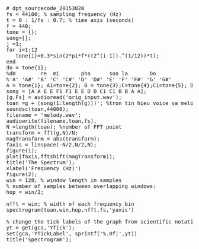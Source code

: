 <pre>
# dpt_sourcecode_20153820
fs = 44100; % sampling frequency (Hz)
t = 0 : 1/fs : 0.7; % time axis (seconds)
f = 440;
tone = {};
song=[];
j =1;
for i=1:12
   tone{i}=0.3*sin(2*pi*f*((2^(i-1)).^(1/12))*t);
end
do = tone{1};
%d0        re  mi       pha      son la       Do
%'A' 'A#' 'B' 'C' 'C#' 'D' 'D#' 'E' 'F' 'F#' 'G' 'G#'
A = tone{1}; A1=tone{2}; B = tone{3};C=tone{4};C1=tone{5}; D=tone{6};D1=tone{7};E=tone{8};F=tone{9};F1=tone{10};G=tone{11};G1=tone{12};
song = [A A E E F1 F1 E E D D C1 C1 B B A A];
[g,Fs] = audioread('orig_input.wav');
toan =g + (song(1:length(g)))'; %tron tin hieu voice va melody
soundsc(toan,44000);
filename = 'melody.wav';
audiowrite(filename,toan,fs),
N =length(toan); %number of FFT point
transform = fft(g,N)/N;
magTransform = abs(transform);
faxis = linspace(-N/2,N/2,N);
figure(1);
plot(faxis,fftshift(magTransform));
title('The Spectrum');
xlabel('Frequency (Hz)')
figure(2);
win = 128; % window length in samples
% number of samples between overlapping windows:
hop = win/2;          

nfft = win; % width of each frequency bin 
spectrogram(toan,win,hop,nfft,fs,'yaxis')

% change the tick labels of the graph from scientific notation to floating point: 
yt = get(gca,'YTick');  
set(gca,'YTickLabel', sprintf('%.0f|',yt))
title('Spectrogram');
</pre>

